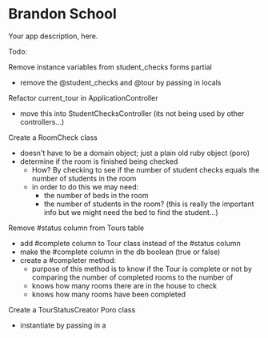 # Brandon School
Your app description, here.

Todo:  

Remove instance variables from student_checks forms partial
- remove the @student_checks and @tour by passing in locals

Refactor current_tour in ApplicationController
- move this into StudentChecksController (its not being used by other controllers...)

Create a RoomCheck class
- doesn't have to be a domain object; just a plain old ruby object (poro)
- determine if the room is finished being checked
  - How? By checking to see if the number of student checks equals the number
    of students in the room
  - in order to do this we may need:
    - the number of beds in the room
    - the number of students in the room? (this is really the important info
    but we might need the bed to find the student...)

Remove #status column from Tours table
- add #complete column to Tour class instead of the #status column
- make the #complete column in the db boolean (true or false)
- create a #completer method:
  - purpose of this method is to know if the Tour is complete or not by comparing
    the number of completed rooms to the number of
  - knows how many rooms there are in the house to check
  - knows how many rooms have been completed

Create a TourStatusCreator Poro class
- instantiate by passing in a
